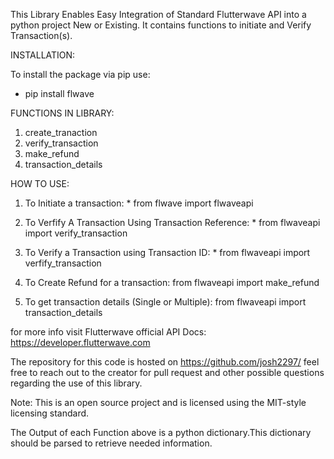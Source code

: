 This Library Enables Easy Integration of Standard Flutterwave API into a python project New or Existing. It contains functions to initiate and Verify Transaction(s).

INSTALLATION:

To install the package via pip use:
* pip install flwave

FUNCTIONS IN LIBRARY:

1. create_tranaction
2. verify_transaction
3. make_refund
4. transaction_details

HOW TO USE:
1. To Initiate a transaction: * from flwave import flwaveapi
 
2. To Verfify A Transaction  Using Transaction Reference: * from flwaveapi import verify_transaction

3. To Verify a Transaction using Transaction ID: * from flwaveapi import verfify_transaction

4. To Create Refund for a transaction: from flwaveapi import make_refund

5. To get transaction details (Single or Multiple): from flwaveapi import transaction_details 


for more info visit Flutterwave official API Docs: https://developer.flutterwave.com 

The repository for this code is hosted on https://github.com/josh2297/ feel free to reach out to the creator for pull request and other possible questions regarding the use of this library.

Note: This is an open source project and is licensed using the MIT-style licensing standard.

The Output of each Function above is a python dictionary.This dictionary should be parsed to retrieve needed information.

